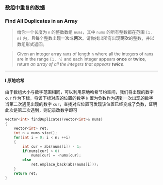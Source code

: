 ### 数组中重复的数据
### Find All Duplicates in an Array

> 给你一个长度为 `n` 的整数数组 `nums`，其中 `nums` 的所有整数都在范围 `[1, n]` 内，且每个整数出现**一次**或**两次**。请你找出所有出现**两次**的整数，并以数组形式返回。

> Given an integer array `nums` of length `n` where all the integers of `nums` are in the range `[1, n]` and each integer appears **once** or **twice**, return *an array of all the integers that appears **twice***.  

----------

#### I 原地哈希

由于数组大小与数字范围相同，可以利用原地哈希节约空间，我们将出现的数字 `cur` 作为下标，将该下标对应的位置的数字 `k` 置为负数作为遇到一次出现的数字  
当第二次遇见出现的数字 `cur`，查找对应位置可发现该位置已经变成了负数，证明此次是第二次遇到，则记录改数字即可  

```cpp
vector<int> findDuplicates(vector<int>& nums) 
{
    vector<int> ret;
    int n = nums.size();
    for(int i = 0; i < n; ++i)
    {
        int cur = abs(nums[i]) - 1;
        if(nums[cur] > 0)
            nums[cur] = -nums[cur];
        else
            ret.emplace_back(abs(nums[i]));
    }
    return ret;
}
```
